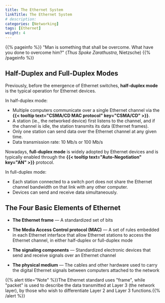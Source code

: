 ```yaml
---
title: The Ethernet System
linkTitle: The Ethernet System
# description: 
categories: [Networking]
tags: [Ethernet]
weight: 4
---
```



{{% pageinfo %}}
"Man is something that shall be overcome. What have you done to overcome him?" (_Thus Spoke Zarathustra_, Nietzsche)
{{% /pageinfo %}}


## Half-Duplex and Full-Duplex Modes

Previously, before the emergence of Ethernet switches, **half-duplex mode** is the typical operation for Ethernet devices. 

In half-duplex mode:

* Multiple computers communicate over a single Ethernet channel via the **{{< tooltip text="CSMA/CD MAC protocol" key="CSMA/CD" >}}**.   
* A station (ie., the networked device) first listens to the channel, and if the channel is idle, the station transmits its data (Ethernet frames).
* Only one station can send data over the Ethernet channel at any given time.  
* Data transmission rate: 10 Mb/s or 100 Mb/s


Nowadays, **full-duplex mode** is widely adopted by Ethernet devices and is typically enabled through the **{{< tooltip text="Auto-Negotiation" key="AN" >}}** protocol.

In full-duplex mode:

* Each station connected to a switch port does not share the Ethernet channel bandwidth on that link with any other computer.
* Devices can send and receive data simultaneously.  




## The Four Basic Elements of Ethernet

* **The Ethernet frame** — A standardized set of bits

* **The Media Access Control protocol (MAC)**   — A set of rules embedded in each Ethernet interface that allow Ethernet stations to access the Ethernet channel, in either half-duplex or full-duplex mode

* **The signaling components**  — Standardized electronic devices that send and receive signals over an Ethernet channel

* **The physical medium**  — The cables and other hardware used to carry the digital Ethernet signals between computers attached to the network

    
{{% alert title="Note" %}}The Ethernet standard uses "frame", while "packet" is used to describe the data transmitted at Layer 3 (the network layer), by those who wish to differentiate Layer 2 and Layer 3 functions.{{% /alert %}}

<br>

<br>




